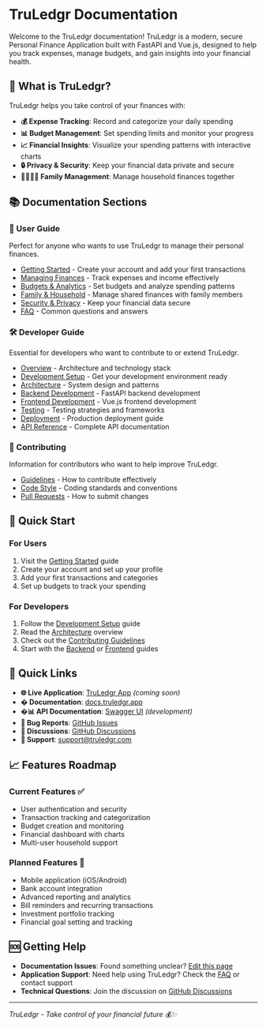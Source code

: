 # TruLedgr Documentation

Welcome to the TruLedgr documentation! TruLedgr is a modern, secure Personal Finance Application built with FastAPI and Vue.js, designed to help you track expenses, manage budgets, and gain insights into your financial health.

## 🌟 What is TruLedgr?

TruLedgr helps you take control of your finances with:

- **💰 Expense Tracking**: Record and categorize your daily spending
- **📊 Budget Management**: Set spending limits and monitor your progress  
- **📈 Financial Insights**: Visualize your spending patterns with interactive charts
- **🔒 Privacy & Security**: Keep your financial data private and secure
- **👨‍👩‍👧‍👦 Family Management**: Manage household finances together

## 📚 Documentation Sections

### 👥 User Guide
Perfect for anyone who wants to use TruLedgr to manage their personal finances.

- [Getting Started](user-guide/getting-started.md) - Create your account and add your first transactions
- [Managing Finances](user-guide/managing-finances.md) - Track expenses and income effectively  
- [Budgets & Analytics](user-guide/budgets-analytics.md) - Set budgets and analyze spending patterns
- [Family & Household](user-guide/family-household.md) - Manage shared finances with family members
- [Security & Privacy](user-guide/security-privacy.md) - Keep your financial data secure
- [FAQ](user-guide/faq.md) - Common questions and answers

### 🛠️ Developer Guide  
Essential for developers who want to contribute to or extend TruLedgr.

- [Overview](developer-guide/overview.md) - Architecture and technology stack
- [Development Setup](developer-guide/setup.md) - Get your development environment ready
- [Architecture](developer-guide/architecture.md) - System design and patterns
- [Backend Development](developer-guide/backend.md) - FastAPI backend development
- [Frontend Development](developer-guide/frontend.md) - Vue.js frontend development
- [Testing](developer-guide/testing.md) - Testing strategies and frameworks
- [Deployment](developer-guide/deployment.md) - Production deployment guide
- [API Reference](developer-guide/api-reference.md) - Complete API documentation

### 🤝 Contributing
Information for contributors who want to help improve TruLedgr.

- [Guidelines](contributing/guidelines.md) - How to contribute effectively
- [Code Style](contributing/code-style.md) - Coding standards and conventions
- [Pull Requests](contributing/pull-requests.md) - How to submit changes

## 🚀 Quick Start

### For Users
1. Visit the [Getting Started](user-guide/getting-started.md) guide
2. Create your account and set up your profile
3. Add your first transactions and categories
4. Set up budgets to track your spending

### For Developers
1. Follow the [Development Setup](developer-guide/setup.md) guide
2. Read the [Architecture](developer-guide/architecture.md) overview
3. Check out the [Contributing Guidelines](contributing/guidelines.md)
4. Start with the [Backend](developer-guide/backend.md) or [Frontend](developer-guide/frontend.md) guides

## 🔗 Quick Links

- **🌐 Live Application**: [TruLedgr App](https://truledgr.app) *(coming soon)*
- **� Documentation**: [docs.truledgr.app](https://docs.truledgr.app)
- **�📊 API Documentation**: [Swagger UI](http://localhost:8000/docs) *(development)*
- **🐛 Bug Reports**: [GitHub Issues](https://github.com/McGuireTechnology/truledgr/issues)
- **💬 Discussions**: [GitHub Discussions](https://github.com/McGuireTechnology/truledgr/discussions)
- **📧 Support**: [support@truledgr.com](mailto:support@truledgr.com)

## 📈 Features Roadmap

### Current Features ✅
- User authentication and security
- Transaction tracking and categorization  
- Budget creation and monitoring
- Financial dashboard with charts
- Multi-user household support

### Planned Features 🚧
- Mobile application (iOS/Android)
- Bank account integration
- Advanced reporting and analytics
- Bill reminders and recurring transactions
- Investment portfolio tracking
- Financial goal setting and tracking

## 🆘 Getting Help

- **Documentation Issues**: Found something unclear? [Edit this page](https://github.com/McGuireTechnology/truledgr/edit/main/docs/index.md)
- **Application Support**: Need help using TruLedgr? Check the [FAQ](user-guide/faq.md) or contact support
- **Technical Questions**: Join the discussion on [GitHub Discussions](https://github.com/McGuireTechnology/truledgr/discussions)

---

*TruLedgr - Take control of your financial future* 💰✨

